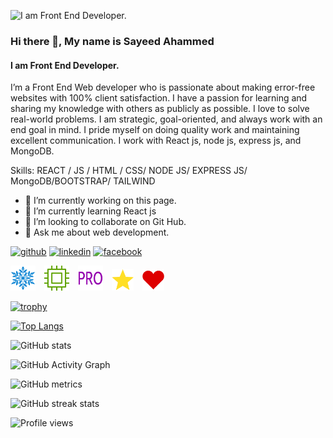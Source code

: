 ![I am Front End Developer.](https://scontent.fjsr8-1.fna.fbcdn.net/v/t39.30808-6/358050667_293709959707588_3556053618063587400_n.png?_nc_cat=110&ccb=1-7&_nc_sid=e3f864&_nc_ohc=XSsRWKcRntMAX8UD-WV&_nc_ht=scontent.fjsr8-1.fna&oh=00_AfCAFrnEgjvfrOqLRb6bmXv6D32KqSIOVOSMKW3OMsMFkw&oe=64A7A1F5)
### Hi there 👋, My name is Sayeed Ahammed
#### I am Front End Developer.


I’m a Front End Web developer who is passionate about making error-free websites with 100% client satisfaction. I have a passion for learning and sharing my knowledge with others as publicly as possible. I love to solve real-world problems. I am strategic, goal-oriented, and always work with an end goal in mind. I pride myself on doing quality work and maintaining excellent communication. I work with React js, node js, express js, and MongoDB.

Skills: REACT / JS / HTML / CSS/ NODE JS/ EXPRESS JS/ MongoDB/BOOTSTRAP/ TAILWIND

- 🔭 I’m currently working on this page. 
- 🌱 I’m currently learning React js 
- 👯 I’m looking to collaborate on Git Hub. 
- 💬 Ask me about web development. 


[<img src='https://cdn.jsdelivr.net/npm/simple-icons@3.0.1/icons/github.svg' alt='github' height='40'>](https://github.com/WDsayeed)  [<img src='https://cdn.jsdelivr.net/npm/simple-icons@3.0.1/icons/linkedin.svg' alt='linkedin' height='40'>](https://www.linkedin.com/in/sayeed-ahammed/)  [<img src='https://cdn.jsdelivr.net/npm/simple-icons@3.0.1/icons/facebook.svg' alt='facebook' height='40'>](https://www.facebook.com/https://www.facebook.com/profile.php?id=100072057595965)  

<a href='https://archiveprogram.github.com/'><img src='https://raw.githubusercontent.com/acervenky/animated-github-badges/master/assets/acbadge.gif' width='40' height='40'></a> <a href='https://docs.github.com/en/developers'><img src='https://raw.githubusercontent.com/acervenky/animated-github-badges/master/assets/devbadge.gif' width='40' height='40'></a> <a href='https://github.com/pricing'><img src='https://raw.githubusercontent.com/acervenky/animated-github-badges/master/assets/pro.gif' width='40' height='40'></a> <a href='https://stars.github.com/'><img src='https://raw.githubusercontent.com/acervenky/animated-github-badges/master/assets/starbadge.gif' width='35' height='35'></a> <a href='https://docs.github.com/en/github/supporting-the-open-source-community-with-github-sponsors'><img src='https://raw.githubusercontent.com/acervenky/animated-github-badges/master/assets/sponsorbadge.gif' width='35' height='35'></a> 

[![trophy](https://github-profile-trophy.vercel.app/?username=WDsayeed)](https://github.com/ryo-ma/github-profile-trophy)

[![Top Langs](https://github-readme-stats.vercel.app/api/top-langs/?username=WDsayeed)](https://github.com/anuraghazra/github-readme-stats)

![GitHub stats](https://github-readme-stats.vercel.app/api?username=WDsayeed&show_icons=true)  

![GitHub Activity Graph](https://activity-graph.herokuapp.com/graph?username=WDsayeed)  

![GitHub metrics](https://metrics.lecoq.io/WDsayeed)  

![GitHub streak stats](https://streak-stats.demolab.com/?user=WDsayeed)  

![Profile views](https://gpvc.arturio.dev/WDsayeed)  
